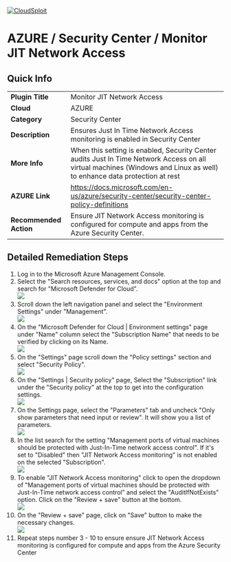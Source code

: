 [![CloudSploit](https://cloudsploit.com/img/logo-new-big-text-100.png "CloudSploit")](https://cloudsploit.com)

# AZURE / Security Center / Monitor JIT Network Access

## Quick Info

| | |
|-|-|
| **Plugin Title** | Monitor JIT Network Access |
| **Cloud** | AZURE |
| **Category** | Security Center |
| **Description** | Ensures Just In Time Network Access monitoring is enabled in Security Center |
| **More Info** | When this setting is enabled, Security Center audits Just In Time Network Access on all virtual machines (Windows and Linux as well) to enhance data protection at rest |
| **AZURE Link** | https://docs.microsoft.com/en-us/azure/security-center/security-center-policy-definitions |
| **Recommended Action** | Ensure JIT Network Access monitoring is configured for compute and apps from the Azure Security Center. |

## Detailed Remediation Steps

1. Log in to the Microsoft Azure Management Console.
2. Select the "Search resources, services, and docs" option at the top and search for "Microsoft Defender for Cloud". </br> <img src="/resources/azure/securitycenter/monitor-jit-network-access/step2.png"/>
3. Scroll down the left navigation panel and select the "Environment Settings" under "Management".</br> <img src="/resources/azure/securitycenter/monitor-jit-network-access/step3.png"/>
4. On the "Microsoft Defender for Cloud | Environment settings" page under "Name" column select the "Subscription Name" that needs to be verified by clicking on its Name.</br> <img src="/resources/azure/securitycenter/monitor-jit-network-access/step4.png"/>
5. On the "Settings" page scroll down the "Policy settings" section and select "Security Policy".</br> <img src="/resources/azure/securitycenter/monitor-jit-network-access/step5.png"/>
6. On the "Settings | Security policy" page, Select the "Subscription" link under the "Security policy" at the top to get into the configuration settings.</br> <img src="/resources/azure/securitycenter/monitor-jit-network-access/step6.png"/>
7. On the Settings page, select the "Parameters" tab and uncheck "Only show parameters that need input or review". It will show you a list of parameters.</br>  <img src="/resources/azure/securitycenter/monitor-jit-network-access/step7.png"/>
8. In the list search for the setting "Management ports of virtual machines should be protected with Just-In-Time network access control". If it's set to "Disabled" then "JIT Network Access monitoring" is not enabled on the selected "Subscription".</br> <img src="/resources/azure/securitycenter/monitor-jit-network-access/step8.png"/>
9. To enable "JIT Network Access monitoring" click to open the dropdown of "Management ports of virtual machines should be protected with Just-In-Time network access control" and select the "AuditIfNotExists" option. Click on the "Review + save" button at the bottom.</br> <img src="/resources/azure/securitycenter/monitor-jit-network-access/step9.png"/>
10. On the "Review + save" page, click on "Save" button to make the necessary changes.</br> <img src="/resources/azure/securitycenter/monitor-jit-network-access/step10.png"/>
11. Repeat steps number 3 - 10 to ensure ensure JIT Network Access monitoring is configured for compute and apps from the Azure Security Center</br>
